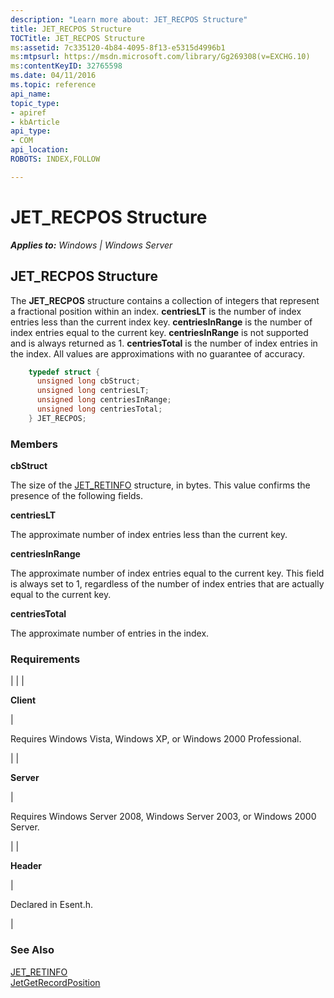 ```yaml
---
description: "Learn more about: JET_RECPOS Structure"
title: JET_RECPOS Structure
TOCTitle: JET_RECPOS Structure
ms:assetid: 7c335120-4b84-4095-8f13-e5315d4996b1
ms:mtpsurl: https://msdn.microsoft.com/library/Gg269308(v=EXCHG.10)
ms:contentKeyID: 32765598
ms.date: 04/11/2016
ms.topic: reference
api_name: 
topic_type: 
- apiref
- kbArticle
api_type: 
- COM
api_location: 
ROBOTS: INDEX,FOLLOW

---
```


# JET_RECPOS Structure


_**Applies to:** Windows | Windows Server_

## JET_RECPOS Structure

The **JET_RECPOS** structure contains a collection of integers that represent a fractional position within an index. **centriesLT** is the number of index entries less than the current index key. **centriesInRange** is the number of index entries equal to the current key. **centriesInRange** is not supported and is always returned as 1. **centriesTotal** is the number of index entries in the index. All values are approximations with no guarantee of accuracy.

```cpp
    typedef struct {
      unsigned long cbStruct;
      unsigned long centriesLT;
      unsigned long centriesInRange;
      unsigned long centriesTotal;
    } JET_RECPOS;
```

### Members

**cbStruct**

The size of the [JET_RETINFO](./jet-retinfo-structure.md) structure, in bytes. This value confirms the presence of the following fields.

**centriesLT**

The approximate number of index entries less than the current key.

**centriesInRange**

The approximate number of index entries equal to the current key. This field is always set to 1, regardless of the number of index entries that are actually equal to the current key.

**centriesTotal**

The approximate number of entries in the index.

### Requirements


| 
|
| <p><strong>Client</strong></p> | <p>Requires Windows Vista, Windows XP, or Windows 2000 Professional.</p> | 
| <p><strong>Server</strong></p> | <p>Requires Windows Server 2008, Windows Server 2003, or Windows 2000 Server.</p> | 
| <p><strong>Header</strong></p> | <p>Declared in Esent.h.</p> | 



### See Also

[JET_RETINFO](./jet-retinfo-structure.md)  
[JetGetRecordPosition](./jetgetrecordposition-function.md)
